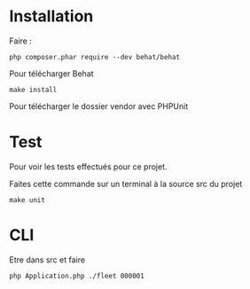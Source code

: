 # Installation

Faire :

```php composer.phar require --dev behat/behat```

Pour télécharger Behat

```make install```

Pour télécharger le dossier vendor avec PHPUnit


# Test

Pour voir les tests effectués pour ce projet.

Faites cette commande sur un terminal à la source src du projet

```make unit```

# CLI 
Etre dans src et faire 


```php Application.php ./fleet 000001```
